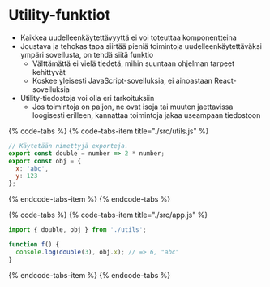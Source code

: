 # Utility-funktiot

* Kaikkea uudelleenkäytettävyyttä ei voi toteuttaa komponentteina
* Joustava ja tehokas tapa siirtää pieniä toimintoja uudelleenkäytettäväksi ympäri sovellusta, on tehdä siitä funktio
  * Välttämättä ei vielä tiedetä, mihin suuntaan ohjelman tarpeet kehittyvät
  * Koskee yleisesti JavaScript-sovelluksia, ei ainoastaan React-sovelluksia
* Utility-tiedostoja voi olla eri tarkoituksiin
  * Jos toimintoja on paljon, ne ovat isoja tai muuten jaettavissa loogisesti erilleen, kannattaa toimintoja jakaa useampaan tiedostoon

{% code-tabs %}
{% code-tabs-item title="./src/utils.js" %}
```jsx
// Käytetään nimettyjä exporteja.
export const double = number => 2 * number;
export const obj = {
  x: 'abc',
  y: 123
};
```
{% endcode-tabs-item %}
{% endcode-tabs %}

{% code-tabs %}
{% code-tabs-item title="./src/app.js" %}
```jsx
import { double, obj } from './utils';

function f() {
  console.log(double(3), obj.x); // => 6, "abc"
}
```
{% endcode-tabs-item %}
{% endcode-tabs %}

